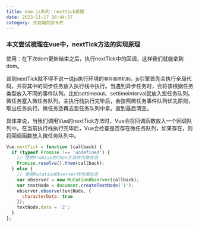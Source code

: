 ```yaml
---
title: Vue.js系列：nexttick原理
date: 2023-11-17 16:44:57
category: 大前端剑宗专栏
---
```


### 本文尝试梳理在vue中，nextTick方法的实现原理
使用：在下次dom更新结束之后，执行nextTick中的回调，这样我们就能拿到dom。

谈到nextTick就不得不说一说js执行环境的`事件循环机制`。js引擎首先会执行全局代码，并将其中的同步任务放入执行栈中执行。当遇到异步任务时，会将该根据任务类型放入不同的事件队列。比如settimeout、settimeinterval就放入宏任务队列。微任务塞入微任务队列。主执行栈执行完毕后，会按照微任务事件队列优先原则，取出任务执行。微任务空再去宏任务队列中拿。直到最后清空。

具体来说，当我们调用Vue的nextTick方法时，Vue会将回调函数放入一个回调队列中。在当前执行栈执行完毕后，Vue会检查是否存在微任务队列，如果存在，则将回调函数放入微任务队列中。

```javascript
Vue.nextTick = function (callback) {
  if (typeof Promise !== 'undefined') {
    // 使用Promise的then方法作为微任务
    Promise.resolve().then(callback);
  } else {
    // 使用MutationObserver作为微任务
    var observer = new MutationObserver(callback);
    var textNode = document.createTextNode('1');
    observer.observe(textNode, {
      characterData: true
    });
    textNode.data = '2';
  }
};
```






